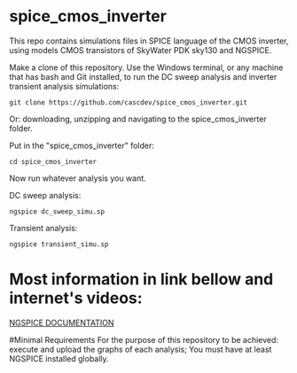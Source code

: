 # spice_cmos_inverter

This repo contains simulations files in SPICE language of the CMOS inverter, using models CMOS transistors of SkyWater PDK sky130 and NGSPICE.

Make a clone of this repository. Use the Windows terminal, or any machine that has bash and Git installed, to run the DC sweep analysis and inverter transient analysis simulations:
```
git clone https://github.com/cascdev/spice_cmos_inverter.git
```
Or: downloading, unzipping and navigating to the spice_cmos_inverter folder.

Put in the "spice_cmos_inverter" folder:
```
cd spice_cmos_inverter
```


Now run whatever analysis you want.

DC sweep analysis:
```
ngspice dc_sweep_simu.sp
```

Transient analysis:
```
ngspice transient_simu.sp
```


# Most information in link bellow and internet's videos: 
[NGSPICE DOCUMENTATION](https://ngspice.sourceforge.io/)


#Minimal Requirements
For the purpose of this repository to be achieved: execute and upload the graphs of each analysis; You must have at least NGSPICE installed globally.
